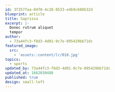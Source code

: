 ```yaml
---
id: 3f357faa-04f0-4c28-8533-e4b9c688b32d
blueprint: article
title: Saprissa
excerpt: |-
  Donec rutrum aliquet
  tempor
author:
  - 73a44fc3-f8d3-4d01-9c7e-095429bb71dc
featured_image:
  src:
    - 'assets::content/lr/018.jpg'
topics:
  - sports
updated_by: 73a44fc3-f8d3-4d01-9c7e-095429bb71dc
updated_at: 1662030488
published: true
design: small-left
---
```

